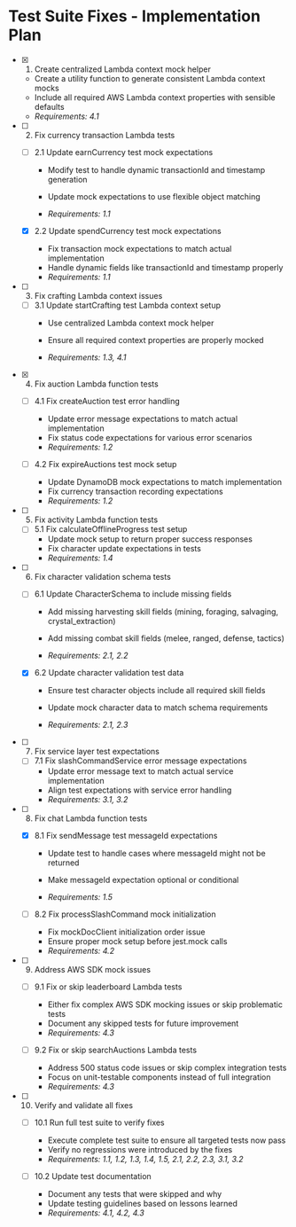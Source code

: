 # Test Suite Fixes - Implementation Plan

- [x] 1. Create centralized Lambda context mock helper


  - Create a utility function to generate consistent Lambda context mocks
  - Include all required AWS Lambda context properties with sensible defaults
  - _Requirements: 4.1_





- [ ] 2. Fix currency transaction Lambda tests
  - [ ] 2.1 Update earnCurrency test mock expectations
    - Modify test to handle dynamic transactionId and timestamp generation


    - Update mock expectations to use flexible object matching
    - _Requirements: 1.1_


  
  - [x] 2.2 Update spendCurrency test mock expectations




    - Fix transaction mock expectations to match actual implementation
    - Handle dynamic fields like transactionId and timestamp properly
    - _Requirements: 1.1_



- [ ] 3. Fix crafting Lambda context issues
  - [ ] 3.1 Update startCrafting test Lambda context setup
    - Use centralized Lambda context mock helper


    - Ensure all required context properties are properly mocked
    - _Requirements: 1.3, 4.1_

- [x] 4. Fix auction Lambda function tests


  - [ ] 4.1 Fix createAuction test error handling
    - Update error message expectations to match actual implementation
    - Fix status code expectations for various error scenarios
    - _Requirements: 1.2_
  
  - [ ] 4.2 Fix expireAuctions test mock setup
    - Update DynamoDB mock expectations to match implementation
    - Fix currency transaction recording expectations
    - _Requirements: 1.2_






- [ ] 5. Fix activity Lambda function tests
  - [ ] 5.1 Fix calculateOfflineProgress test setup
    - Update mock setup to return proper success responses
    - Fix character update expectations in tests
    - _Requirements: 1.4_



- [ ] 6. Fix character validation schema tests
  - [ ] 6.1 Update CharacterSchema to include missing fields
    - Add missing harvesting skill fields (mining, foraging, salvaging, crystal_extraction)




    - Add missing combat skill fields (melee, ranged, defense, tactics)


    - _Requirements: 2.1, 2.2_
  
  - [x] 6.2 Update character validation test data




    - Ensure test character objects include all required skill fields
    - Update mock character data to match schema requirements



    - _Requirements: 2.1, 2.3_



- [ ] 7. Fix service layer test expectations
  - [ ] 7.1 Fix slashCommandService error message expectations
    - Update error message text to match actual service implementation
    - Align test expectations with service error handling
    - _Requirements: 3.1, 3.2_



- [ ] 8. Fix chat Lambda function tests
  - [x] 8.1 Fix sendMessage test messageId expectations


    - Update test to handle cases where messageId might not be returned
    - Make messageId expectation optional or conditional


    - _Requirements: 1.5_
  
  - [ ] 8.2 Fix processSlashCommand mock initialization



    - Fix mockDocClient initialization order issue
    - Ensure proper mock setup before jest.mock calls
    - _Requirements: 4.2_

- [ ] 9. Address AWS SDK mock issues
  - [ ] 9.1 Fix or skip leaderboard Lambda tests
    - Either fix complex AWS SDK mocking issues or skip problematic tests
    - Document any skipped tests for future improvement
    - _Requirements: 4.3_
  
  - [ ] 9.2 Fix or skip searchAuctions Lambda tests
    - Address 500 status code issues or skip complex integration tests
    - Focus on unit-testable components instead of full integration
    - _Requirements: 4.3_

- [ ] 10. Verify and validate all fixes
  - [ ] 10.1 Run full test suite to verify fixes
    - Execute complete test suite to ensure all targeted tests now pass
    - Verify no regressions were introduced by the fixes
    - _Requirements: 1.1, 1.2, 1.3, 1.4, 1.5, 2.1, 2.2, 2.3, 3.1, 3.2_
  
  - [ ] 10.2 Update test documentation
    - Document any tests that were skipped and why
    - Update testing guidelines based on lessons learned
    - _Requirements: 4.1, 4.2, 4.3_